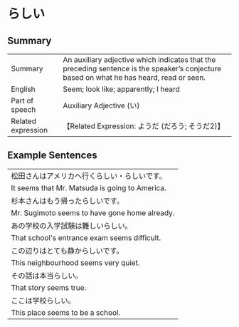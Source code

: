 # らしい

## Summary

<table><tr>   <td>Summary</td>   <td>An auxiliary adjective which indicates that the preceding sentence is the speaker’s conjecture based on what he has heard, read or seen.</td></tr><tr>   <td>English</td>   <td>Seem; look like; apparently; I heard</td></tr><tr>   <td>Part of speech</td>   <td>Auxiliary Adjective (い)</td></tr><tr>   <td>Related expression</td>   <td>【Related Expression: ようだ (だろう; そうだ2)】</td></tr></table>

## Example Sentences

<table><tr><td>松田さんはアメリカへ行くらしい・らしいです。</td></tr><tr><td>It seems that Mr. Matsuda is going to America.</td></tr><tr><td>杉本さんはもう帰ったらしいです。</td></tr><tr><td>Mr. Sugimoto seems to have gone home already.</td></tr><tr><td>あの学校の入学試験は難しいらしい。</td></tr><tr><td>That school's entrance exam seems difficult.</td></tr><tr><td>この辺りはとても静からしいです。</td></tr><tr><td>This neighbourhood seems very quiet.</td></tr><tr><td>その話は本当らしい。</td></tr><tr><td>That story seems true.</td></tr><tr><td>ここは学校らしい。</td></tr><tr><td>This place seems to be a school.</td></tr></table>

